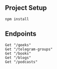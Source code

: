 ## Project Setup
```
npm install
```

## Endpoints
```
Get "/geeks"
Get "/telegram-groups"
Get "/books"
Get "/blogs"
Get "/podcasts"
```

